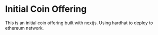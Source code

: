 # Initial Coin Offering
This is an initial coin offering built with nextjs.
Using hardhat to deploy to ethereum network.